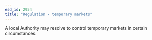 ```yaml
---
esd_id: 2954
title: "Regulation - temporary markets"
---
```


A local Authority may resolve to control temporary markets in certain circumstances.

